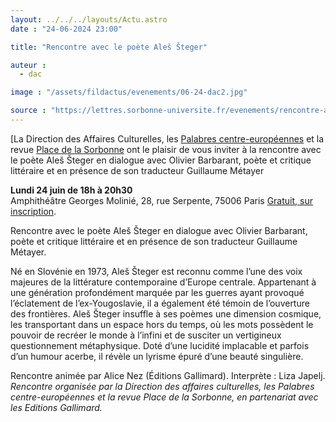 ```yaml
---
layout: ../../../layouts/Actu.astro
date : "24-06-2024 23:00"

title: "Rencontre avec le poète Aleš Šteger"

auteur :
  - dac

image : "/assets/fildactus/evenements/06-24-dac2.jpg"

source : "https://lettres.sorbonne-universite.fr/evenements/rencontre-avec-le-poete-ales-steger"
---
```


[La Direction des Affaires Culturelles, les [Palabres centre-européennes](https://lettres.sorbonne-universite.fr/cycle-devenements/palabres-centre-europeennes) et la revue [Place de la Sorbonne](https://sup.sorbonne-universite.fr/catalogue/revues) ont le plaisir de vous inviter à la rencontre avec le poète Aleš Šteger
en dialogue avec Olivier Barbarant, poète et critique littéraire et en présence de son traducteur Guillaume Métayer

__Lundi 24 juin de 18h à 20h30__  
Amphithéâtre Georges Molinié, 28, rue Serpente, 75006 Paris
[Gratuit, sur inscription](https://www.billetweb.fr/rencontre-avec-le-poete-ale-teger).

Rencontre avec le poète Aleš Šteger en dialogue avec Olivier Barbarant, poète et critique littéraire et en présence de son traducteur Guillaume Métayer. 

Né en Slovénie en 1973, Aleš Šteger est reconnu comme l’une des voix majeures de la littérature contemporaine d’Europe centrale. Appartenant à une génération profondément marquée par les guerres ayant provoqué l’éclatement de l’ex-Yougoslavie, il a également été témoin de l’ouverture des frontières. Aleš Šteger insuffle à ses poèmes une dimension cosmique, les transportant dans un espace hors du temps, où les mots possèdent le pouvoir de recréer le monde à l’infini et de susciter un vertigineux questionnement métaphysique. Doté d’une lucidité implacable et parfois d’un humour acerbe, il révèle un lyrisme épuré d’une beauté singulière.

Rencontre animée par Alice Nez (Éditions Gallimard). Interprète : Liza Japelj.  
_Rencontre organisée par la Direction des affaires culturelles, les Palabres centre-européennes et la revue Place de la Sorbonne, en partenariat avec les Editions Gallimard._